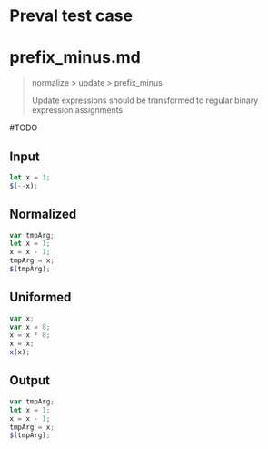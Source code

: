 # Preval test case

# prefix_minus.md

> normalize > update > prefix_minus
>
> Update expressions should be transformed to regular binary expression assignments

#TODO

## Input

`````js filename=intro
let x = 1;
$(--x);
`````

## Normalized

`````js filename=intro
var tmpArg;
let x = 1;
x = x - 1;
tmpArg = x;
$(tmpArg);
`````

## Uniformed

`````js filename=intro
var x;
var x = 8;
x = x * 8;
x = x;
x(x);
`````

## Output

`````js filename=intro
var tmpArg;
let x = 1;
x = x - 1;
tmpArg = x;
$(tmpArg);
`````
